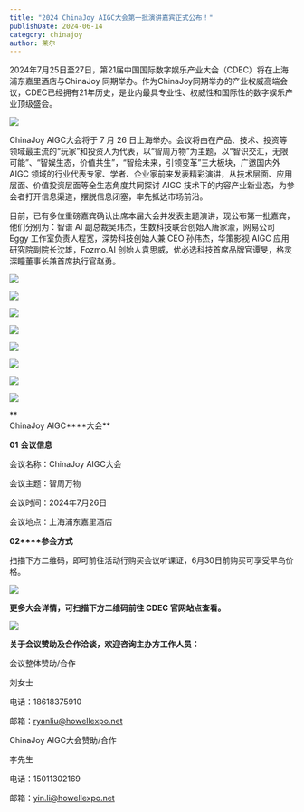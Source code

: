 ```yaml
---
title: "2024 ChinaJoy AIGC大会第一批演讲嘉宾正式公布！"
publishDate: 2024-06-14
category: chinajoy
author: 莱尔
---
```


2024年7月25日至27日，第21届中国国际数字娱乐产业大会（CDEC）将在上海浦东嘉里酒店与ChinaJoy 同期举办。作为ChinaJoy同期举办的产业权威高端会议，CDEC已经拥有21年历史，是业内最具专业性、权威性和国际性的数字娱乐产业顶级盛会。

![](https://ec-net-1251389766.cos.ap-shanghai.myqcloud.com/wp-content/uploads/2024/06/20240614141535485.jpg)

ChinaJoy AIGC大会将于 7 月 26 日上海举办。会议将由在产品、技术、投资等领域最主流的“玩家”和投资人为代表，以“智周万物”为主题，以“智识交汇，无限可能”、“智娱生态，价值共生”，“智绘未来，引领变革”三大板块，广邀国内外 AIGC 领域的行业代表专家、学者、企业家前来发表精彩演讲，从技术层面、应用层面、价值投资层面等全生态角度共同探讨 AIGC 技术下的内容产业新业态，为参会者打开信息渠道，摆脱信息闭塞，率先抵达市场前沿。

目前，已有多位重磅嘉宾确认出席本届大会并发表主题演讲，现公布第一批嘉宾，他们分别为：智谱 AI 副总裁吴玮杰，生数科技联合创始人唐家渝，网易公司 Eggy 工作室负责人程宽，深势科技创始⼈兼 CEO 孙伟杰，华策影视 AIGC 应用研究院副院长沈雄，Fozmo.AI 创始人袁思威，优必选科技首席品牌官谭旻，格灵深瞳董事长兼首席执行官赵勇。

![](https://ec-net-1251389766.cos.ap-shanghai.myqcloud.com/wp-content/uploads/2024/06/20240614141633488-702x1024.png)

![](https://ec-net-1251389766.cos.ap-shanghai.myqcloud.com/wp-content/uploads/2024/06/20240614141636743-702x1024.png)

![](https://ec-net-1251389766.cos.ap-shanghai.myqcloud.com/wp-content/uploads/2024/06/20240614141613577-702x1024.png)

![](https://ec-net-1251389766.cos.ap-shanghai.myqcloud.com/wp-content/uploads/2024/06/20240614141639407-702x1024.png)

![](https://ec-net-1251389766.cos.ap-shanghai.myqcloud.com/wp-content/uploads/2024/06/20240614141643664-702x1024.png)

![](https://ec-net-1251389766.cos.ap-shanghai.myqcloud.com/wp-content/uploads/2024/06/20240614141650684-702x1024.png)

![](https://ec-net-1251389766.cos.ap-shanghai.myqcloud.com/wp-content/uploads/2024/06/20240614141652237-702x1024.png)

![](https://ec-net-1251389766.cos.ap-shanghai.myqcloud.com/wp-content/uploads/2024/06/20240614141655280-702x1024.png)

**  
ChinaJoy AIGC****大会**  
  
**01** **会议信息**

会议名称：ChinaJoy AIGC大会

会议主题：智周万物

会议时间：2024年7月26日

会议地点：上海浦东嘉里酒店

**02****参会方式**

扫描下方二维码，即可前往活动行购买会议听课证，6月30日前购买可享受早鸟价格。

![](https://ec-net-1251389766.cos.ap-shanghai.myqcloud.com/wp-content/uploads/2024/06/20240614141600801.jpg)

**更多大会详情，可扫描下方二维码前往 CDEC 官网站点查看。**

![](https://ec-net-1251389766.cos.ap-shanghai.myqcloud.com/wp-content/uploads/2024/06/20240614141658719.jpg)

**关于会议赞助及合作洽谈，欢迎咨询主办方工作人员：**

会议整体赞助/合作

刘女士

电话：18618375910 

邮箱：[ryanliu@howellexpo.net](mailto:ryanliu@howellexpo.net)

ChinaJoy AIGC大会赞助/合作

李先生

电话：15011302169

邮箱：yin.li@howellexpo.net
